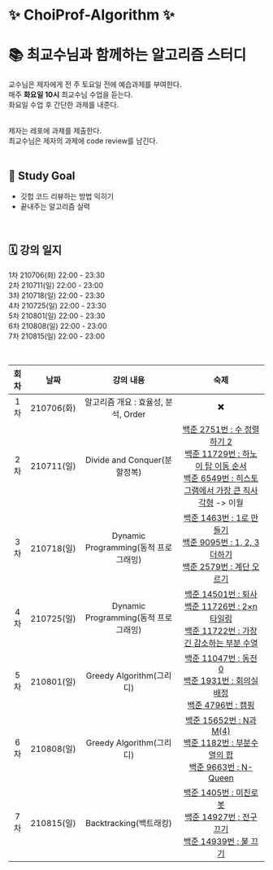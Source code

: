 # ✨ ChoiProf-Algorithm ✨

# 📚 최교수님과 함께하는 알고리즘 스터디 

교수님은 제자에게 전 주 토요일 전에 예습과제를 부여한다. </br>
매주 **화요일 10시** 최교수님 수업을 듣는다. </br>
화요일 수업 후 간단한 과제를 내준다.

</br>
제자는 레포에 과제를 제출한다. </br>
최교수님은 제자의 과제에 code review를 남긴다.


</br>
</br>

## 📍 Study Goal

* 깃헙 코드 리뷰하는 방법 익히기
* 끝내주는 알고리즘 실력

</br>

## 🗓 강의 일지

1차 210706(화) 22:00 - 23:30</br> 
2차 210711(일) 22:00 - 23:00</br> 
3차 210718(일) 22:00 - 23:30</br>
4차 210725(일) 22:00 - 23:30</br> 
5차 210801(일) 22:00 - 23:30</br> 
6차 210808(일) 22:00 - 23:00</br>
7차 210815(일) 22:00 - 23:00</br>

</br> 


회차        |  날짜 | 강의 내용  |숙제
:-------------------------:|:-------------------------:|:-------------------------:|:-------------------------:  
1차| 210706(화)    | 알고리즘 개요 : 효율성, 분석, Order | ✖️ |
2차| 210711(일)    | Divide and Conquer(분할정복) | [백준 2751번 : 수 정렬하기 2](https://www.acmicpc.net/problem/2751)</br> [백준 11729번 : 하노이 탑 이동 순서](https://www.acmicpc.net/problem/11729)</br> [백준 6549번 : 히스토그램에서 가장 큰 직사각형](https://www.acmicpc.net/problem/6549) -> 이월|
3차| 210718(일)    | Dynamic Programming(동적 프로그래밍) | [백준 1463번 : 1로 만들기](https://www.acmicpc.net/problem/1463)</br> [백준 9095번 : 1, 2, 3 더하기](https://www.acmicpc.net/problem/9095)</br> [백준 2579번 : 계단 오르기](https://www.acmicpc.net/problem/2579)</br>|
4차| 210725(일)    | Dynamic Programming(동적 프로그래밍) | [백준 14501번 : 퇴사](https://www.acmicpc.net/problem/14501)</br> [백준 11726번 : 2×n 타일링](https://www.acmicpc.net/problem/11726)</br> [백준 11722번 : 가장 긴 감소하는 부분 수열](https://www.acmicpc.net/problem/11722)</br>|
5차| 210801(일)    | Greedy Algorithm(그리디) | [백준 11047번 : 동전 0](https://www.acmicpc.net/problem/11047)</br> [백준 1931번 : 회의실 배정](https://www.acmicpc.net/problem/1931)</br> [백준 4796번 : 캠핑](https://www.acmicpc.net/problem/4796)</br>|
6차| 210808(일)    | Greedy Algorithm(그리디) | [백준 15652번 : N과 M(4)](https://www.acmicpc.net/problem/15652)</br> [백준 1182번 : 부분수열의 합](https://www.acmicpc.net/problem/1182)</br> [백준 9663번 : N-Queen](https://www.acmicpc.net/problem/9663)</br>|
7차| 210815(일)    | Backtracking(백트래킹) | [백준 1405번 : 미친로봇](https://www.acmicpc.net/problem/1405)</br> [백준 14927번 : 전구 끄기](https://www.acmicpc.net/problem/14927)</br> [백준 14939번 : 불 끄기](https://www.acmicpc.net/problem/14939)</br>|

